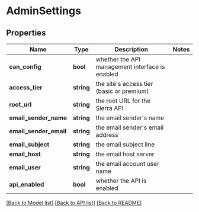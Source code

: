 # AdminSettings

## Properties
Name | Type | Description | Notes
------------ | ------------- | ------------- | -------------
**can_config** | **bool** | whether the API management interface is enabled | 
**access_tier** | **string** | the site&#39;s access tier (basic or premium) | 
**root_url** | **string** | the root URL for the Sierra API | 
**email_sender_name** | **string** | the email sender&#39;s name | 
**email_sender_email** | **string** | the email sender&#39;s email address | 
**email_subject** | **string** | the email subject line | 
**email_host** | **string** | the email host server | 
**email_user** | **string** | the email account user name | 
**api_enabled** | **bool** | whether the API is enabled | 

[[Back to Model list]](../README.md#documentation-for-models) [[Back to API list]](../README.md#documentation-for-api-endpoints) [[Back to README]](../README.md)



